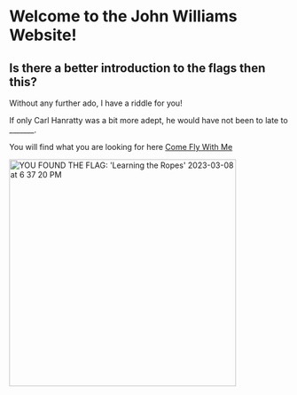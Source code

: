 # Welcome to the John Williams Website!
## Is there a better introduction to the flags then this?
Without any further ado, I have a riddle for you!

If only Carl Hanratty was a bit more adept, he would have not been to late to _______.

You will find what you are looking for here [Come Fly With Me](https://www.youtube.com/watch?v=gFr0_ywVdhY)

<img width="409" alt="YOU FOUND THE FLAG: 'Learning the Ropes' 2023-03-08 at 6 37 20 PM" src="https://user-images.githubusercontent.com/126112191/223877392-c9763f9f-e105-4f4a-ba77-815410f8cf51.png">


